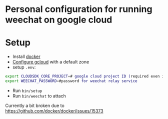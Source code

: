 # Personal configuration for running weechat on google cloud

# Setup
* Install [docker](http://docs.docker.com/)
* [Configure gcloud](https://cloud.google.com/container-engine/docs/before-you-begin) with a default zone
* setup `.env`:
```bash
export CLOUDSDK_CORE_PROJECT=# google cloud project ID (required even if configured via gcloud)
export WEECHAT_PASSWORD=#password for weechat relay service
```
* Run `bin/setup`
* Run `bin/weechat` to attach

Currently a bit broken due to https://github.com/docker/docker/issues/15373
